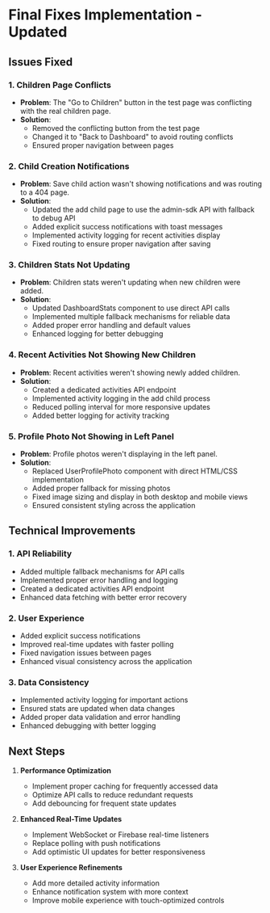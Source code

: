# Final Fixes Implementation - Updated

## Issues Fixed

### 1. Children Page Conflicts
- **Problem**: The "Go to Children" button in the test page was conflicting with the real children page.
- **Solution**:
  - Removed the conflicting button from the test page
  - Changed it to "Back to Dashboard" to avoid routing conflicts
  - Ensured proper navigation between pages

### 2. Child Creation Notifications
- **Problem**: Save child action wasn't showing notifications and was routing to a 404 page.
- **Solution**:
  - Updated the add child page to use the admin-sdk API with fallback to debug API
  - Added explicit success notifications with toast messages
  - Implemented activity logging for recent activities display
  - Fixed routing to ensure proper navigation after saving

### 3. Children Stats Not Updating
- **Problem**: Children stats weren't updating when new children were added.
- **Solution**:
  - Updated DashboardStats component to use direct API calls
  - Implemented multiple fallback mechanisms for reliable data
  - Added proper error handling and default values
  - Enhanced logging for better debugging

### 4. Recent Activities Not Showing New Children
- **Problem**: Recent activities weren't showing newly added children.
- **Solution**:
  - Created a dedicated activities API endpoint
  - Implemented activity logging in the add child process
  - Reduced polling interval for more responsive updates
  - Added better logging for activity tracking

### 5. Profile Photo Not Showing in Left Panel
- **Problem**: Profile photos weren't displaying in the left panel.
- **Solution**:
  - Replaced UserProfilePhoto component with direct HTML/CSS implementation
  - Added proper fallback for missing photos
  - Fixed image sizing and display in both desktop and mobile views
  - Ensured consistent styling across the application

## Technical Improvements

### 1. API Reliability
- Added multiple fallback mechanisms for API calls
- Implemented proper error handling and logging
- Created a dedicated activities API endpoint
- Enhanced data fetching with better error recovery

### 2. User Experience
- Added explicit success notifications
- Improved real-time updates with faster polling
- Fixed navigation issues between pages
- Enhanced visual consistency across the application

### 3. Data Consistency
- Implemented activity logging for important actions
- Ensured stats are updated when data changes
- Added proper data validation and error handling
- Enhanced debugging with better logging

## Next Steps

1. **Performance Optimization**
   - Implement proper caching for frequently accessed data
   - Optimize API calls to reduce redundant requests
   - Add debouncing for frequent state updates

2. **Enhanced Real-Time Updates**
   - Implement WebSocket or Firebase real-time listeners
   - Replace polling with push notifications
   - Add optimistic UI updates for better responsiveness

3. **User Experience Refinements**
   - Add more detailed activity information
   - Enhance notification system with more context
   - Improve mobile experience with touch-optimized controls